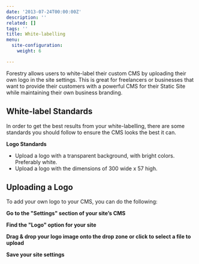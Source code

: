 ```yaml
---
date: '2013-07-24T00:00:00Z'
description: ''
related: []
tags: ''
title: White-labelling
menu:
  site-configuration:
    weight: 6

---
```

Forestry allows users to white-label their custom CMS by uploading their own logo in the site settings. This is great for freelancers or businesses that want to provide their customers with a powerful CMS for their Static Site while maintaining their own business branding.

## White-label Standards
In order to get the best results from your white-labelling, there are some standards you should follow to ensure the CMS looks the best it can.

**Logo Standards**
* Upload a logo with a transparent background, with bright colors. Preferably white.
* Upload a logo with the dimensions of 300 wide x 57 high.

## Uploading a Logo
To add your own logo to your CMS, you can do the following:

**Go to the "Settings" section of your site’s CMS**

**Find the "Logo" option for your site**

**Drag & drop your logo image onto the drop zone or click to select a file to upload**

**Save your site settings**
